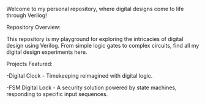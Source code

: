 Welcome to my personal repository, where digital designs come to life through Verilog! 

Repository Overview:

This repository is my playground for exploring the intricacies of digital design using Verilog. From simple logic gates to complex circuits, find all my digital design experiments here. 

Projects Featured:

-Digital Clock - Timekeeping reimagined with digital logic.

-FSM Digital Lock - A security solution powered by state machines, responding to specific input sequences.
